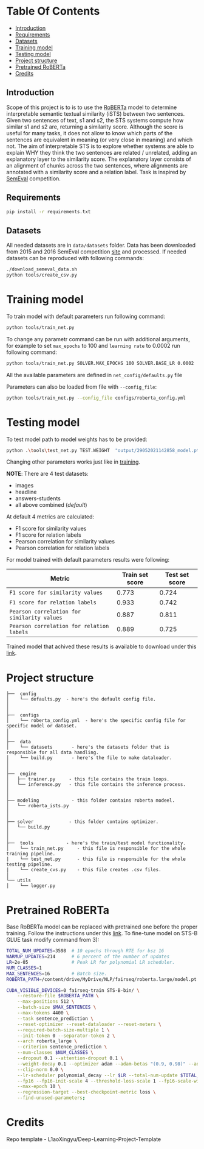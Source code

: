 # Table Of Contents
-  [Introduction](#introduction)
-  [Requirements](#requirements)
-  [Datasets](#datasets)
-  [Training model](#training-model)
-  [Testing model](#testing-model)
-  [Project structure](#project-structure)
-  [Pretrained RoBERTa](#pretrained-roberta)
-  [Credits](#credits)

## Introduction
Scope of this project is to is to use the [RoBERTa](https://arxiv.org/abs/1907.11692) model to determine interpretable semantic textual similarity (iSTS) between two sentences. Given two sentences of text, s1 and s2, the STS systems compute how similar s1 and s2 are, returning a similarity score. Although the score is useful for many tasks, it does not allow to know which parts of the sentences are equivalent in meaning (or very close in meaning) and which not. The aim of interpretable STS is to explore whether systems are able to explain WHY they think the two sentences are related / unrelated, adding an explanatory layer to the similarity score. The explanatory layer consists of an alignment of chunks across the two sentences, where alignments are annotated with a similarity score and a relation label. Task is inspired by [SemEval](https://alt.qcri.org/semeval2020/) competition.


## Requirements
```bash
pip install -r requirements.txt
```
## Datasets
All needed datasets are in `data/datasets` folder. Data has been downloaded from 2015 and 2016 SemEval competition [site](http://ixa2.si.ehu.eus/stswiki/index.php/Main_Page#Interpretable_STS) and processed. If needed datasets can be reproduced with following commands:
```bash
./download_semeval_data.sh
python tools/create_csv.py
```
# Training model 
To train model with default parameters run following command:
```bash
python tools/train_net.py
```
To change any parametr command can be run with additional arguments, for example to set `max_epochs` to 100 and `learning rate` to 0.0002 run following command:
```bash
python tools/train_net.py SOLVER.MAX_EPOCHS 100 SOLVER.BASE_LR 0.0002
```
All the available parameters are defined in `net_config/defaults.py` file

Parameters can also be loaded from file with `--config_file`:
```bash
python tools/train_net.py --config_file configs/roberta_config.yml
```

# Testing model 
To test model path to model weights has to be provided:
```bash
python .\tools\test_net.py TEST.WEIGHT  "output/29052021142858_model.pt"
```
Changing other parameters works just like in [training](#training-model).

**NOTE**: There are 4 test datasets:
- images
- headline
- answers-students
- all above combined (*default*)



At default 4 metrics are calculated:
- F1 score for similarity values
- F1 score for relation labels
- Pearson correlation for similarity values
- Pearson correlation for relation labels

For model trained with default parameters results were following:

Metric | Train set score | Test set score
---|---|---
`F1 score for similarity values` | 0.773 | 0.724
`F1 score for relation labels` | 0.933 | 0.742
`Pearson correlation for similarity values` | 0.887 | 0.811
`Pearson correlation for relation labels` | 0.889 | 0.725 

Trained model that achived these results is available to download under this [link](https://drive.google.com/file/d/1-2sRnEUoQsPidAC9jvc2ZJdRc4XNbRmc/view?usp=sharing).

# Project structure

```
├──  config
│    └── defaults.py  - here's the default config file.
│
│
├──  configs  
│    └── roberta_config.yml  - here's the specific config file for specific model or dataset.
│ 
│
├──  data  
│    └── datasets       - here's the datasets folder that is responsible for all data handling.
│    └── build.py       - here's the file to make dataloader.
│    
│
├──  engine
│   ├── trainer.py     - this file contains the train loops.
│   └── inference.py   - this file contains the inference process.
│
│
├── modeling            - this folder contains roberta modeel.
│   └── roberta_ists.py
│
│
├── solver             - this folder contains optimizer.
│   └── build.py
│   
│ 
├──  tools            - here's the train/test model functionality.
│    └── train_net.py     - this file is responsible for the whole training pipeline.
|    └── test_net.py      - this file is responsible for the whole testing pipeline.
|    └── create_cvs.py    - this file creates .csv files.
│ 
└── utils
│    └── logger.py

```

# Pretrained RoBERTa

Base RoBERTa model can be replaced with pretrained one before the proper training. Follow the instructions under this [link](https://github.com/pytorch/fairseq/blob/master/examples/roberta/README.glue.md). To fine-tune model on STS-B GLUE task modify command from 3):
```bash
TOTAL_NUM_UPDATES=3598  # 10 epochs through RTE for bsz 16
WARMUP_UPDATES=214      # 6 percent of the number of updates
LR=2e-05                # Peak LR for polynomial LR scheduler.
NUM_CLASSES=1
MAX_SENTENCES=16        # Batch size.
ROBERTA_PATH=/content/drive/MyDrive/NLP/fairseq/roberta.large/model.pt

CUDA_VISIBLE_DEVICES=0 fairseq-train STS-B-bin/ \
    --restore-file $ROBERTA_PATH \
    --max-positions 512 \
    --batch-size $MAX_SENTENCES \
    --max-tokens 4400 \
    --task sentence_prediction \
    --reset-optimizer --reset-dataloader --reset-meters \
    --required-batch-size-multiple 1 \
    --init-token 0 --separator-token 2 \
    --arch roberta_large \
    --criterion sentence_prediction \
    --num-classes $NUM_CLASSES \
    --dropout 0.1 --attention-dropout 0.1 \
    --weight-decay 0.1 --optimizer adam --adam-betas "(0.9, 0.98)" --adam-eps 1e-06 \
    --clip-norm 0.0 \
    --lr-scheduler polynomial_decay --lr $LR --total-num-update $TOTAL_NUM_UPDATES --warmup-updates $WARMUP_UPDATES \
    --fp16 --fp16-init-scale 4 --threshold-loss-scale 1 --fp16-scale-window 128 \
    --max-epoch 10 \
    --regression-target --best-checkpoint-metric loss \
    --find-unused-parameters;
```

# Credits
Repo template - L1aoXingyu/Deep-Learning-Project-Template



